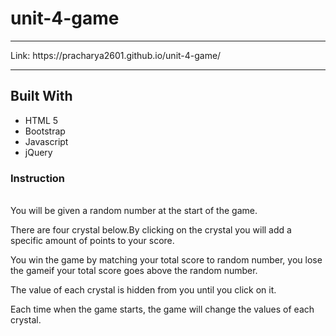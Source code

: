 <h1>unit-4-game</h1>
<hr>
Link: https://pracharya2601.github.io/unit-4-game/
<hr>
<h2> Built With </h2>
<ul>
    <li>HTML 5</li>
    <li>Bootstrap</li>
    <li>Javascript</li>
    <li>jQuery</li>
</ul>

<h3>Instruction</h3>
<br>
You will be given a random number at the start of the game.

There are four crystal below.By clicking on the crystal you will add a specific amount of points to your score.

You win the game by matching your total score to random number, you lose the gameif your total score goes above the random number.

The value of each crystal is hidden from you until you click on it.

Each time when the game starts, the game will change the values of each crystal.
